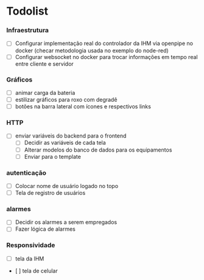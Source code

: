 # Todolist

### Infraestrutura
- [ ] Configurar implementação real do controlador da IHM via openpipe no docker (checar metodologia usada no exemplo do node-red)
- [ ] Configurar websocket no docker para trocar informações em tempo real entre cliente e servidor
### Gráficos
- [ ] animar carga da bateria
- [ ] estilizar gráficos para roxo com degradê
- [ ] botões na barra lateral com ícones e respectivos links
### HTTP
- [ ] enviar variáveis do backend para o frontend
	- [ ] Decidir as variáveis de cada tela
	- [ ] Alterar modelos do banco de dados para os equipamentos
	- [ ] Enviar para o template
### autenticação
- [ ] Colocar nome de usuário logado no topo
- [ ] Tela de registro de usuários
### alarmes
- [ ] Decidir os alarmes a serem empregados
- [ ] Fazer lógica de alarmes

### Responsividade
- [ ] tela da IHM
- [ ] tela de celular